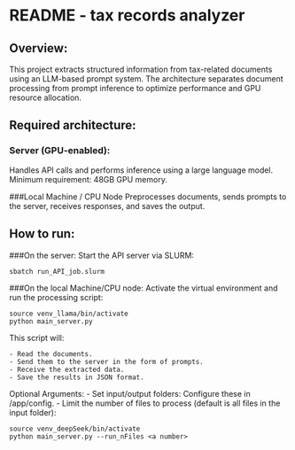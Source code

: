 # README - tax records analyzer 


## Overview:
This project extracts structured information from tax-related documents using an LLM-based prompt system. 
The architecture separates document processing from prompt inference to optimize performance and GPU resource allocation.

## Required architecture: 

### Server (GPU-enabled):
Handles API calls and performs inference using a large language model.
Minimum requirement: 48GB GPU memory.

###Local Machine / CPU Node
Preprocesses documents, sends prompts to the server, receives responses, and saves the output.

## How to run: 

###On the server: 
Start the API server via SLURM:
```cypher
sbatch run_API_job.slurm
```

###On the local Machine/CPU node:
Activate the virtual environment and run the processing script:
```cypher
source venv_llama/bin/activate
python main_server.py 
```
This script will:

	- Read the documents.
	- Send them to the server in the form of prompts.
	- Receive the extracted data.
	- Save the results in JSON format.

Optional Arguments:
	- Set input/output folders: Configure these in /app/config.
	- Limit the number of files to process (default is all files in the input folder):
```cypher
source venv_deepSeek/bin/activate
python main_server.py --run_nFiles <a number> 
```




